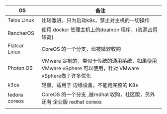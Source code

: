 



| OS            | 备注                                                         |
| ------------- | ------------------------------------------------------------ |
| Talos Linux   | 比较激进，只为启动k8s，禁止对主机的一切操作                  |
| RancherOS     | 使用 docker 管理主机上的deamon 程序，(资源占用较高)          |
| Flatcar Linux | CoreOS 的一个分支，现被微软收购                              |
| Photon OS     | VMware  定制的，类似于传统的通用系统，如果使用 VMware vSphere 可以使用，针对 VMware vSphere做了许多优化 |
| k3os          | 轻量，适用于 边缘设备，不能跑完整的 K8s                      |
| fedora coreos | CoreOS 的一个分支 ,被redhat 收购，社区版，另外还有 企业版 redhat coreos |
|               |                                                              |

